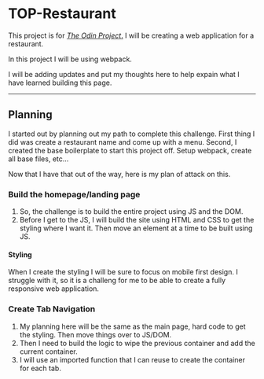 <!-- @format -->

# TOP-Restaurant

This project is for
[_The Odin Project_.](https://www.theodinproject.com/paths/full-stack-javascript/courses/javascript/lessons/restaurant-page)
I will be creating a web application for a restaurant.

In this project I will be using webpack.

I will be adding updates and put my thoughts here to help expain what I have
learned building this page.

---

## Planning

I started out by planning out my path to complete this challenge. First thing I
did was create a restaurant name and come up with a menu. Second, I created the
base boilerplate to start this project off. Setup webpack, create all base
files, etc...

Now that I have that out of the way, here is my plan of attack on this.

### Build the homepage/landing page

1. So, the challenge is to build the entire project using JS and the DOM.
2. Before I get to the JS, I will build the site using HTML and CSS to get the
   styling where I want it. Then move an element at a time to be built using JS.

#### Styling

When I create the styling I will be sure to focus on mobile first design. I
struggle with it, so it is a challeng for me to be able to create a fully
responsive web application.

### Create Tab Navigation

1. My planning here will be the same as the main page, hard code to get the
   styling. Then move things over to JS/DOM.
2. Then I need to build the logic to wipe the previous container and add the
   current container.
3. I will use an imported function that I can reuse to create the container for
   each tab.
